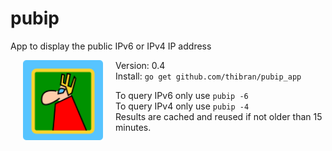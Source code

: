 # pubip
App to display the public IPv6 or IPv4 IP address 

<img src="icon.png" align="left" height="128" width="128" hspace="20"/>

Version: 0.4  
Install: `go get github.com/thibran/pubip_app`

To query IPv6 only use `pubip -6`  
To query IPv4 only use `pubip -4`  
Results are cached and reused if not older than 15 minutes.
